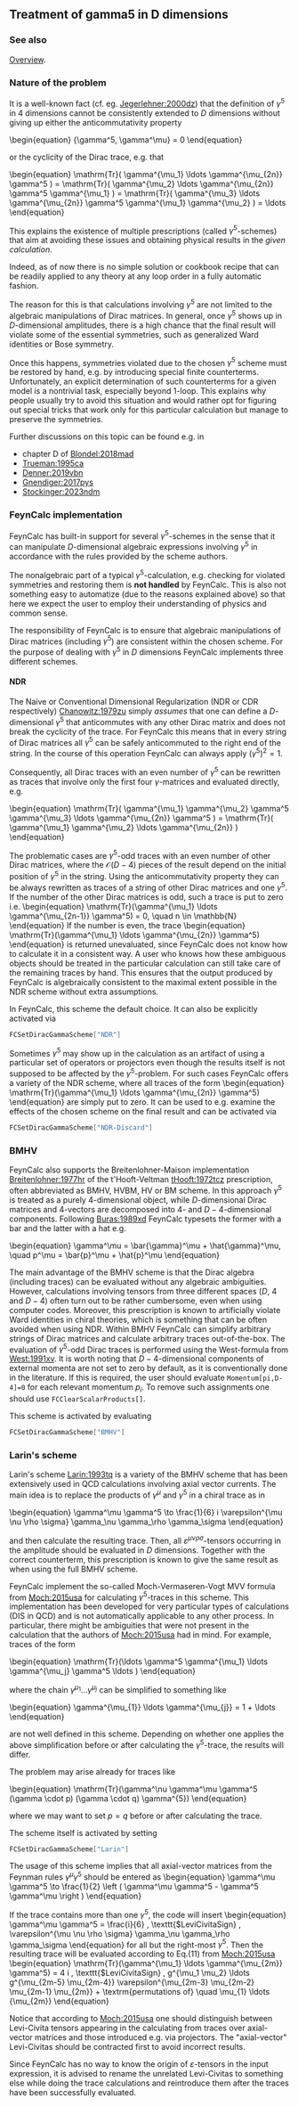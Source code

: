 ## Treatment of gamma5 in D dimensions

### See also

[Overview](FeynCalc.md).

### Nature of the problem

It is a well-known fact (cf. eg. [Jegerlehner:2000dz](https://arxiv.org/pdf/hep-th/0005255)) that the definition of $\gamma^5$ in 4 dimensions cannot be consistently extended to $D$ dimensions without giving up either the  anticommutativity property

\begin{equation}
\{\gamma^5, \gamma^\mu\} = 0
\end{equation}

or the cyclicity of the Dirac trace, e.g. that

\begin{equation}
\mathrm{Tr}( \gamma^{\mu_1} \ldots \gamma^{\mu_{2n}} \gamma^5 ) = \mathrm{Tr}( \gamma^{\mu_2} \ldots \gamma^{\mu_{2n}} \gamma^5 \gamma^{\mu_1} ) = \mathrm{Tr}( \gamma^{\mu_3} \ldots \gamma^{\mu_{2n}} \gamma^5 \gamma^{\mu_1} \gamma^{\mu_2} ) = \ldots
\end{equation}

This explains the existence of multiple prescriptions (called $\gamma^5$-schemes) that aim at avoiding these issues and obtaining physical results in the _given calculation_.

Indeed, as of now there is no simple solution or cookbook recipe that can be readily applied to any theory at any loop order in a fully automatic fashion.

The reason for this is that calculations involving $\gamma^5$ are not limited to the algebraic manipulations of Dirac matrices. In general, once $\gamma^5$ shows up in $D$-dimensional amplitudes,
there is a high chance that the final result will violate some of the essential symmetries, such as  generalized Ward identities or Bose symmetry.

Once this happens, symmetries violated due to the chosen $\gamma^5$ scheme must be restored by hand, e.g. by introducing special finite counterterms. Unfortunately, an explicit determination of such counterterms for a given model is a nontrivial task, especially beyond 1-loop. This explains why people usually try to avoid this situation and would rather opt for figuring out special tricks that work only for this particular calculation but manage to preserve the symmetries.

Further discussions on this topic can be found e.g. in

- chapter D of [Blondel:2018mad](https://arxiv.org/pdf/1809.01830)
- [Trueman:1995ca](https://arxiv.org/pdf/hep-ph/9504315.pdf)
- [Denner:2019vbn](https://arxiv.org/pdf/1912.06823.pdf)
- [Gnendiger:2017pys](https://arxiv.org/abs/1705.01827)
- [Stockinger:2023ndm](https://arxiv.org/abs/2312.11291)


### FeynCalc implementation

FeynCalc has built-in support for several $\gamma^5$-schemes in the sense that it can manipulate $D$-dimensional algebraic expressions involving $\gamma^5$ in accordance with the rules provided by the scheme authors. 

The nonalgebraic part of a typical $\gamma^5$-calculation, e.g. checking for violated symmetries and restoring them is **not handled** by FeynCalc. This is also not something easy to automatize (due to the reasons explained above) so that here we expect the user to employ their understanding of physics and common sense.

The responsibility of FeynCalc is to ensure that algebraic manipulations of Dirac matrices
(including $\gamma^5$) are consistent within the chosen scheme. For the purpose of dealing with $\gamma^5$ in $D$ dimensions FeynCalc implements three different schemes.

#### NDR

The Naive or Conventional Dimensional Regularization (NDR or CDR respectively) [Chanowitz:1979zu](https://doi.org/10.1016/0550-3213(79)90333-X) simply _assumes_ that one can define a $D$-dimensional $\gamma^5$ that anticommutes with any other Dirac matrix and does not break the cyclicity of the trace. For FeynCalc this means that in every string of Dirac matrices all $\gamma^5$ can be safely anticommuted to the right end of the string. In the course of this operation FeynCalc can always apply $(\gamma^5)^2 = 1$.

Consequently, all Dirac traces with an even number of $\gamma^5$ can be rewritten as traces that involve only the first four $\gamma$-matrices and evaluated directly, e.g.

\begin{equation}
\mathrm{Tr}( \gamma^{\mu_1} \gamma^{\mu_2} \gamma^5 \gamma^{\mu_3} \ldots \gamma^{\mu_{2n}} \gamma^5 ) = 
\mathrm{Tr}( \gamma^{\mu_1} \gamma^{\mu_2} \ldots \gamma^{\mu_{2n}}  )
\end{equation}

The problematic cases are $\gamma^5$-odd traces with an even number of other Dirac matrices, where the $\mathcal{O}(D-4)$ pieces of the result depend on the initial position of $\gamma^5$ in the string. Using the anticommutativity property they can be always rewritten as traces of a string of other Dirac matrices and one $\gamma^5$. If the number of the other Dirac matrices is odd, such a trace is put to zero i.e.
\begin{equation}
\mathrm{Tr}(\gamma^{\mu_1} \ldots \gamma^{\mu_{2n-1}} \gamma^5) = 0, \quad n \in \mathbb{N}
\end{equation}
If the number is even, the trace
\begin{equation}
\mathrm{Tr}(\gamma^{\mu_1} \ldots \gamma^{\mu_{2n}} \gamma^5)
\end{equation}
is returned unevaluated, since FeynCalc does not know how to calculate it in a consistent way. A user who knows how these ambiguous objects should be treated in the particular calculation can still take care of the remaining traces by hand. This ensures that the output produced by FeynCalc is algebraically consistent to the maximal extent possible in the NDR scheme without extra assumptions.

In FeynCalc, this scheme the default choice. It can also be explicitly activated via

```mathematica
FCSetDiracGammaScheme["NDR"]
```

Sometimes $\gamma^5$ may show up in the calculation as an artifact of using a particular set of operators or projectors even though the results itself is not supposed to be affected by the 
$\gamma^5$-problem. For such cases FeynCalc offers a variety of the NDR scheme, where all traces of the form 
\begin{equation}
\mathrm{Tr}(\gamma^{\mu_1} \ldots \gamma^{\mu_{2n}} \gamma^5)
\end{equation}
are simply put to zero. It can be used to e.g. examine the effects of the chosen scheme on the final result and can be activated via
```mathematica
FCSetDiracGammaScheme["NDR-Discard"]
```

### BMHV

FeynCalc also supports the Breitenlohner-Maison implementation [Breitenlohner:1977hr](https://doi.org/10.1007/BF01609069) of the t'Hooft-Veltman [tHooft:1972tcz](https://doi.org/10.1016/0550-3213(72)90279-9) prescription, often abbreviated as BMHV, HVBM, HV or BM scheme. In this approach $\gamma^5$ is treated as a purely 4-dimensional object, while $D$-dimensional Dirac matrices and 4-vectors are decomposed into $4$- and $D-4$-dimensional components. Following [Buras:1989xd](https://doi.org/10.1016/0550-3213(90)90223-Z) FeynCalc typesets the former with a bar and the latter with a hat e.g.

\begin{equation}
\gamma^\mu = \bar{\gamma}^\mu + \hat{\gamma}^\mu, \quad p^\mu = \bar{p}^\mu + \hat{p}^\mu
\end{equation}

The main advantage of the BMHV scheme is that the Dirac algebra (including traces) can be evaluated without any algebraic ambiguities. However, calculations involving tensors from three different spaces ($D$, $4$ and $D-4$) often turn out to be rather cumbersome, even when using computer codes. Moreover, this prescription is known to artificially violate Ward identities in chiral theories, which is something that can be often avoided when using NDR. Within BMHV FeynCalc can simplify arbitrary strings of Dirac matrices and calculate arbitrary traces out-of-the-box. The evaluation of $\gamma^5$-odd Dirac traces is performed using the  West-formula from [West:1991xv](https://doi.org/10.1016/0010-4655(93)90011-Z). It is worth noting that $D-4$-dimensional components of external momenta are not set to zero by default, as it is conventionally done in the literature. If this is required, the user should evaluate `Momentum[pi,D-4]=0` for each relevant momentum $p_i$. To remove such assignments one should use `FCClearScalarProducts[]`.

This scheme is activated by evaluating

```mathematica
FCSetDiracGammaScheme["BMHV"]
```

### Larin's scheme

Larin's scheme [Larin:1993tq](https://arxiv.org/pdf/hep-ph/9302240.pdf) is a variety of the BMHV scheme that has been extensively used in QCD calculations involving axial vector currents. The main idea is to replace the products of $\gamma^\mu$ and $\gamma^5$ in a chiral trace as in

\begin{equation}
\gamma^\mu \gamma^5 \to \frac{1}{6} i \varepsilon^{\mu \nu \rho \sigma} \gamma_\nu \gamma_\rho \gamma_\sigma
\end{equation}

and then calculate the resulting trace. Then, all $\varepsilon^{\mu \nu \rho \sigma}$-tensors occurring in the amplitude should be evaluated in $D$ dimensions. Together with the correct counterterm, this prescription is known to give the same result as when using the full BMHV scheme.

FeynCalc implement the so-called Moch-Vermaseren-Vogt MVV formula from [Moch:2015usa](https://arxiv.org/pdf/1506.04517.pdf) for calculating $\gamma^5$-traces in this scheme. This implementation has been developed for very particular types of calculations (DIS in QCD) and is not automatically applicable to any other process. In particular, there might be ambiguities that were not present in the calculation that the authors of [Moch:2015usa](https://arxiv.org/pdf/1506.04517.pdf) had in mind. For example, traces of the form

\begin{equation}
\mathrm{Tr}(\ldots \gamma^5 \gamma^{\mu_1} \ldots \gamma^{\mu_j} \gamma^5 \ldots )
\end{equation}

where the chain $\gamma^{\mu_{1}} \ldots \gamma^{\mu_{j}}$ can be simplified to something like

\begin{equation}
\gamma^{\mu_{1}} \ldots \gamma^{\mu_{j}} = 1 + \ldots
\end{equation}

are not well defined in this scheme. Depending on whether one applies the above simplification before or after calculating the $\gamma^5$-trace, the results will differ. 

The problem may arise already for traces like

\begin{equation}
\mathrm{Tr}(\gamma^\nu \gamma^\mu \gamma^5 (\gamma \cdot p) (\gamma \cdot q) \gamma^{5})
\end{equation}

where we may want to set $p=q$ before or after calculating the trace.



The scheme itself is activated by setting

```mathematica
FCSetDiracGammaScheme["Larin"]
```

The usage of this scheme implies that all axial-vector matrices from the Feynman rules $\gamma^\mu \gamma^5$ should be entered as
\begin{equation}
\gamma^\mu \gamma^5 \to \frac{1}{2} \left ( \gamma^\mu \gamma^5 -  \gamma^5 \gamma^\mu \right )
\end{equation}

If the trace contains more than one $\gamma^5$, the code will insert
\begin{equation}
\gamma^\mu \gamma^5 = \frac{i}{6} \, \texttt{\$LeviCivitaSign} \, \varepsilon^{\mu \nu \rho \sigma} \gamma_\nu \gamma_\rho \gamma_\sigma
\end{equation}
for all but the right-most $\gamma^5$. Then the resulting trace will be evaluated according to Eq.(11) from [Moch:2015usa](https://arxiv.org/pdf/1506.04517.pdf)
 \begin{equation}
\mathrm{Tr}(\gamma^{\mu_1} \ldots \gamma^{\mu_{2m}} \gamma^5) =  4 i \, \texttt{\$LeviCivitaSign} \, g^{\mu_1 \mu_2} \ldots g^{\mu_{2m-5} \mu_{2m-4}} \varepsilon^{\mu_{2m-3} \mu_{2m-2} \mu_{2m-1} \mu_{2m}} + \textrm{permutations of} \quad \mu_{1} \ldots {\mu_{2m}}
\end{equation}

Notice that according to [Moch:2015usa](https://arxiv.org/pdf/1506.04517.pdf) one should distinguish between Levi-Civita tensors appearing in the calculating from traces over axial-vector matrices and those introduced e.g. via projectors. The "axial-vector" Levi-Civitas should be contracted first to avoid incorrect results.

Since FeynCalc has no way to know the origin of $\varepsilon$-tensors in the input expression, it is advised to rename the unrelated Levi-Civitas to something else while doing the trace calculations and reintroduce them after the traces have been successfully evaluated.


